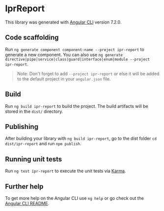 # IprReport

This library was generated with [Angular CLI](https://github.com/angular/angular-cli) version 7.2.0.

## Code scaffolding

Run `ng generate component component-name --project ipr-report` to generate a new component. You can also use `ng generate directive|pipe|service|class|guard|interface|enum|module --project ipr-report`.
> Note: Don't forget to add `--project ipr-report` or else it will be added to the default project in your `angular.json` file. 

## Build

Run `ng build ipr-report` to build the project. The build artifacts will be stored in the `dist/` directory.

## Publishing

After building your library with `ng build ipr-report`, go to the dist folder `cd dist/ipr-report` and run `npm publish`.

## Running unit tests

Run `ng test ipr-report` to execute the unit tests via [Karma](https://karma-runner.github.io).

## Further help

To get more help on the Angular CLI use `ng help` or go check out the [Angular CLI README](https://github.com/angular/angular-cli/blob/master/README.md).
